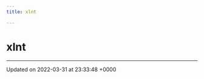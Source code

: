 ```yaml
---
title: xlnt

---
```


# xlnt








-------------------------------

Updated on 2022-03-31 at 23:33:48 +0000